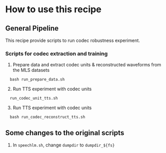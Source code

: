 # How to use this recipe

## General Pipeline
This recipe provide scripts to run codec robustness experiment.

### Scripts for codec extraction and training

1. Prepare data and extract codec units & reconstructed waveforms from the MLS datasets
```
  bash run_prepare_data.sh
```

2. Run TTS experiment with codec units
```
  run_codec_unit_tts.sh
```

3. Run TTS experiment with codec units
```
  bash run_codec_reconstruct_tts.sh
```

<!-- ### Scripts for reconstructed waveform evaluation 
1. Signal level & Speaker similarity evaluation 
```
  git clone https://github.com/shinjiwlab/versa.git
  cd versa
  pip install .
  bash versa_evaluate.sh
```

2. Content level evaluation
```
  bash whisper_eval.sh
``` -->


## Some changes to the original scripts
1. In `speechlm.sh`, change `dumpdir` to `dumpdir_${fs}` 
